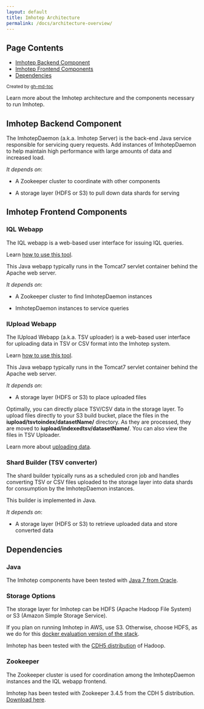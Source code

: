 ```yaml
---
layout: default
title: Imhotep Architecture
permalink: /docs/architecture-overview/
---
```


## Page Contents

* [Imhotep Backend Component](#imhotep-backend-component)
* [Imhotep Frontend Components](#imhotep-frontend-components)
* [Dependencies](#dependencies)

<sub>Created by [gh-md-toc](https://github.com/ekalinin/github-markdown-toc.go)</sub>

Learn more about the Imhotep architecture and the components necessary to run Imhotep.


## Imhotep Backend Component
The ImhotepDaemon (a.k.a. Imhotep Server) is the back-end Java service responsible for servicing query requests. Add instances of ImhotepDaemon to help maintain high performance with large amounts of data and increased load.

 *It depends on*: 

* A Zookeeper cluster to coordinate with other components

* A storage layer (HDFS or S3) to pull down data shards for serving

## Imhotep Frontend Components

### **IQL Webapp**
The IQL webapp is a web-based user interface for issuing IQL queries. 

Learn [how to use this tool](http://opensource.indeedeng.io/imhotep/docs/quick-start/#iql-web-client).

This Java webapp typically runs in the Tomcat7 servlet container behind the Apache web server. 

*It depends on*: 

* A Zookeeper cluster to find ImhotepDaemon instances 

* ImhotepDaemon instances to service queries

### **IUpload Webapp**
The IUpload Webapp (a.k.a. TSV uploader) is a web-based user interface for uploading data in TSV or CSV format into the Imhotep system. 

Learn [how to use this tool](http://opensource.indeedeng.io/imhotep/docs/quick-start/#imhotep-tsv-uploader).

This Java webapp typically runs in the Tomcat7 servlet container behind the Apache web server. 

*It depends on*: 

* A storage layer (HDFS or S3) to place uploaded files 

Optimally, you can directly place TSV/CSV data in the storage layer. To upload files directly to your S3 build bucket, place the files in the <strong>iupload/tsvtoindex/datasetName/</strong> directory. As they are processed, they are moved to <strong>iupload/indexedtsv/datasetName/</strong>. You can also view the files in TSV Uploader. 

Learn more about [uploading data](http://opensource.indeedeng.io/imhotep/docs/quick-start/#imhotep-tsv-uploader).

### **Shard Builder (TSV converter)**
The shard builder typically runs as a scheduled cron job and handles converting TSV or CSV files uploaded to the storage layer into data shards for consumption by the ImhotepDaemon instances.

This builder is implemented in Java.

*It depends on*:
 
* A storage layer (HDFS or S3) to retrieve uploaded data and store converted data

## Dependencies

### **Java**
The Imhotep components have been tested with [Java 7 from Oracle](http://www.oracle.com/technetwork/java/javase/downloads/java-archive-downloads-javase7-521261.html). 

### **Storage Options**
The storage layer for Imhotep can be HDFS (Apache Hadoop File System) or S3 (Amazon Simple Storage Service). 

If you plan on running Imhotep in AWS, use S3. Otherwise, choose HDFS, as we do for this [docker evaluation version of the stack](https://github.com/indeedeng/imhotep-docker/blob/master/README.md).

Imhotep has been tested with the [CDH5 distribution](https://www.cloudera.com/downloads/cdh/5-10-0.html) of Hadoop. 

### **Zookeeper**
The Zookeeper cluster is used for coordination among the ImhotepDaemon instances and the IQL webapp frontend.

Imhotep has been tested with Zookeeper 3.4.5 from the CDH 5 distribution. [Download here](http://archive.cloudera.com/cdh5/cdh/5/zookeeper-3.4.5-cdh5.10.0.tar.gz).


